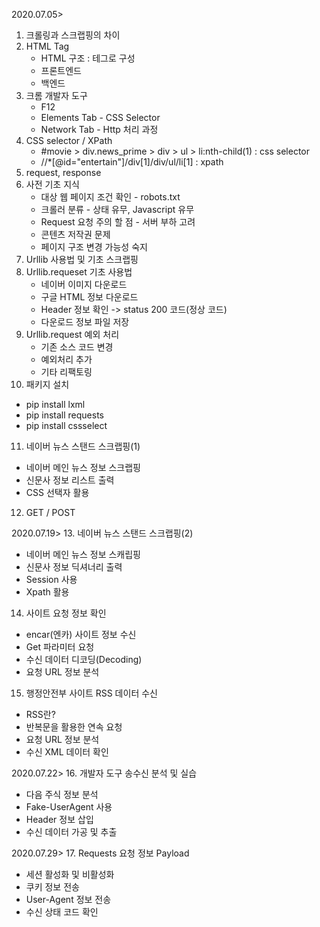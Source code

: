 2020.07.05>
1. 크롤링과 스크랩핑의 차이
2. HTML Tag
   - HTML 구조 : 테그로 구성
   - 프론트엔드
   - 백엔드
3. 크롬 개발자 도구
   - F12
   - Elements Tab - CSS Selector
   - Network Tab - Http 처리 과정
4. CSS selector / XPath
   - #movie > div.news_prime > div > ul > li:nth-child(1) : css selector
   - //*[@id="entertain"]/div[1]/div/ul/li[1] : xpath
5. request, response
6. 사전 기초 지식
   - 대상 웹 페이지 조건 확인 - robots.txt
   - 크롤러 분류 - 상태 유무, Javascript 유무
   - Request 요청 주의 할 점 - 서버 부하 고려
   - 콘텐츠 저작권 문제
   - 페이지 구조 변경 가능성 숙지
7. Urllib 사용법 및 기초 스크랩핑
8. Urllib.requeset 기초 사용법
   - 네이버 이미지 다운로드
   - 구글 HTML 정보 다운로드
   - Header 정보 확인 -> status 200 코드(정상 코드)
   - 다운로드 정보 파일 저장
9. Urllib.request 예외 처리
   - 기존 소스 코드 변경
   - 예외처리 추가
   - 기타 리팩토링
10. 패키지 설치
   - pip install lxml
   - pip install requests
   - pip install cssselect
11. 네이버 뉴스 스탠드 스크랩핑(1)
   - 네이버 메인 뉴스 정보 스크랩핑
   - 신문사 정보 리스트 출력
   - CSS 선택자 활용
12. GET / POST

2020.07.19>
13. 네이버 뉴스 스탠드 스크랩핑(2)
   - 네이버 메인 뉴스 정보 스캐립핑
   - 신문사 정보 딕셔너리 출력
   - Session 사용
   - Xpath 활용
14. 사이트 요청 정보 확인
   - encar(엔카) 사이트 정보 수신
   - Get 파라미터 요청
   - 수신 데이터 디코딩(Decoding)
   - 요청 URL 정보 분석
15. 행정안전부 사이트 RSS 데이터 수신
   - RSS란?
   - 반복문을 활용한 연속 요청
   - 요청 URL 정보 분석
   - 수신 XML 데이터 확인
   
2020.07.22>
16. 개발자 도구 송수신 분석 및 실습
   - 다음 주식 정보 분석
   - Fake-UserAgent 사용
   - Header 정보 삽입
   - 수신 데이터 가공 및 추출

2020.07.29>
17. Requests 요청 정보 Payload
   - 세션 활성화 및 비활성화
   - 쿠키 정보 전송
   - User-Agent 정보 전송
   - 수신 상태 코드 확인